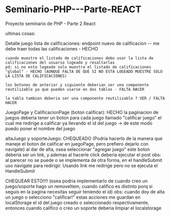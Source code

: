 # Seminario-PHP---Parte-REACT
Proyecto seminario de PHP - Parte 2 React

ultimas cosas: 

Detalle juego lista de calificaciones:
	endpoint nuevo de calificacion -- me debe traer todas las calificaciones - HECHO

	cuando muestre el listado de calificaciones debo usar la lista de calificaciones del usuario logeado y resaltarlas
	pd: si no esta logeado solo muestra el listado de calificaciones "global" - HECHO (AUNQUE FALTA DE QUE SI NO ESTA LOGEADO MUESTRE SOLO LA LISTA DE CALIFICACIONES)

	los botones de anterior y siguiente deberian ser una componente reutilizable ya que pueden usarse en dos tablas - FALTA HACER

	la tabla tambien deberia ser una componente reutilizable ? VER / FALTA HACER

JuegoPage y CalificacionPage (boton calificar): HECHO
	la paginacion de juegos deberia tener un boton para cada juego llamado "calificar juego" el cual me redirige a calificar ya llevando el id del juego -> de este modo puedo poner el nombre del juego

altaJuego y soporteJuego: CHEQUEADO (Podria hacerlo de la manera que maneje el boton de calificar en juegoPage, pero prefiero dejarlo con navigate)
	al dar de alta, osea seleccionar "agregar juego" este boton deberia ser un link, y ademas al hacerle click deberia ejecutar el post
	obs: al parecer no se puede o se implementa de otra forma, en el handleSubmit uso navigate para redirigir. Usando link me redirige pero no se ejecuta el HandleSubmit

CHEQUEAR ESTO!!!! (osea podria implementarlo de cuando creo un juego/soporte hago un removeItem, cuando califico es distinto porq si seguis en la pagina necesitas seguir teniendo el id)
obs: cuando doy de alta un juego o selecciono "calificar!" estas acciones me guardan en localStorage el id del juego creado o seleccionado respectivamente, entonces cuando califico o creo un soporte deberia limpiar el localstorage

